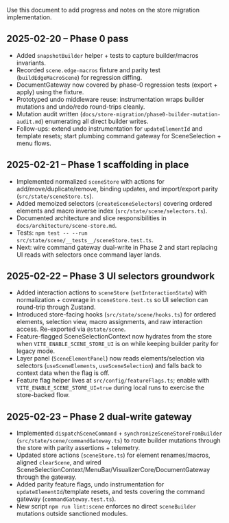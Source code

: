 Use this document to add progress and notes on the store migration implementation.

## 2025-02-20 – Phase 0 pass
- Added `snapshotBuilder` helper + tests to capture builder/macros invariants.
- Recorded `scene.edge-macros` fixture and parity test (`buildEdgeMacroScene`) for regression diffing.
- DocumentGateway now covered by phase-0 regression tests (export + apply) using the fixture.
- Prototyped undo middleware reuse: instrumentation wraps builder mutations and undo/redo round-trips cleanly.
- Mutation audit written (`docs/store-migration/phase0-builder-mutation-audit.md`) enumerating all direct builder writes.
- Follow-ups: extend undo instrumentation for `updateElementId` and template resets; start plumbing command gateway for SceneSelection + menu flows.

## 2025-02-21 – Phase 1 scaffolding in place
- Implemented normalized `sceneStore` with actions for add/move/duplicate/remove, binding updates, and import/export parity (`src/state/sceneStore.ts`).
- Added memoized selectors (`createSceneSelectors`) covering ordered elements and macro inverse index (`src/state/scene/selectors.ts`).
- Documented architecture and slice responsibilities in `docs/architecture/scene-store.md`.
- Tests: `npm test -- --run src/state/scene/__tests__/sceneStore.test.ts`.
- Next: wire command gateway dual-write in Phase 2 and start replacing UI reads with selectors once command layer lands.

## 2025-02-22 – Phase 3 UI selectors groundwork
- Added interaction actions to `sceneStore` (`setInteractionState`) with normalization + coverage in `sceneStore.test.ts` so UI selection can round-trip through Zustand.
- Introduced store-facing hooks (`src/state/scene/hooks.ts`) for ordered elements, selection view, macro assignments, and raw interaction access. Re-exported via `@state/scene`.
- Feature-flagged SceneSelectionContext now hydrates from the store when `VITE_ENABLE_SCENE_STORE_UI` is on while keeping builder parity for legacy mode.
- Layer panel (`SceneElementPanel`) now reads elements/selection via selectors (`useSceneElements`, `useSceneSelection`) and falls back to context data when the flag is off.
- Feature flag helper lives at `src/config/featureFlags.ts`; enable with `VITE_ENABLE_SCENE_STORE_UI=true` during local runs to exercise the store-backed flow.

## 2025-02-23 – Phase 2 dual-write gateway
- Implemented `dispatchSceneCommand` + `synchronizeSceneStoreFromBuilder` (`src/state/scene/commandGateway.ts`) to route builder mutations through the store with parity assertions + telemetry.
- Updated store actions (`sceneStore.ts`) for element renames/macros, aligned `clearScene`, and wired SceneSelectionContext/MenuBar/VisualizerCore/DocumentGateway through the gateway.
- Added parity feature flags, undo instrumentation for `updateElementId`/template resets, and tests covering the command gateway (`commandGateway.test.ts`).
- New script `npm run lint:scene` enforces no direct `sceneBuilder` mutations outside sanctioned modules.
